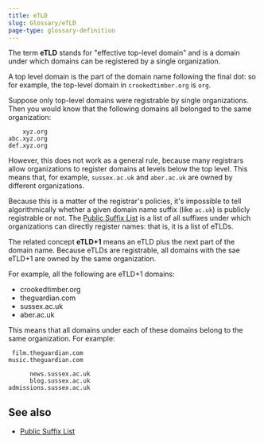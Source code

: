 ```yaml
---
title: eTLD
slug: Glossary/eTLD
page-type: glossary-definition
---
```


The term **eTLD** stands for "effective top-level domain" and is a domain under which domains can be registered by a single organization.

A top level domain is the part of the domain name following the final dot: so for example, the top-level domain in `crookedtimber.org` is `org`.

Suppose only top-level domains were registrable by single organizations. Then you would know that the following domains all belonged to the same organization:

```plain
    xyz.org
abc.xyz.org
def.xyz.org
```

However, this does not work as a general rule, because many registrars allow organizations to register domains at levels below the top level. This means that, for example, `sussex.ac.uk` and `aber.ac.uk` are owned by different organizations.

Because this is a matter of the registrar's policies, it's impossible to tell algorithmically whether a given domain name suffix (like `ac.uk`) is publicly registrable or not. The [Public Suffix List](https://publicsuffix.org/) is a list of all suffixes under which organizations can directly register names: that is, it is a list of eTLDs.

The related concept **eTLD+1** means an eTLD plus the next part of the domain name. Because eTLDs are registrable, all domains with the sae eTLD+1 are owned by the same organization.

For example, all the following are eTLD+1 domains:

- crookedtimber.org
- theguardian.com
- sussex.ac.uk
- aber.ac.uk

This means that all domains under each of these domains belong to the same organization. For example:

```
 film.theguardian.com
music.theguardian.com
```

```
      news.sussex.ac.uk
      blog.sussex.ac.uk
admissions.sussex.ac.uk
```

## See also

- [Public Suffix List](https://publicsuffix.org/)
